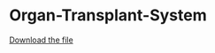 # Organ-Transplant-System
[Download the file](https://drive.google.com/drive/folders/1LzBj8yk3XW0Cx3g8E3fEhLh3KrkuOBYQ)
